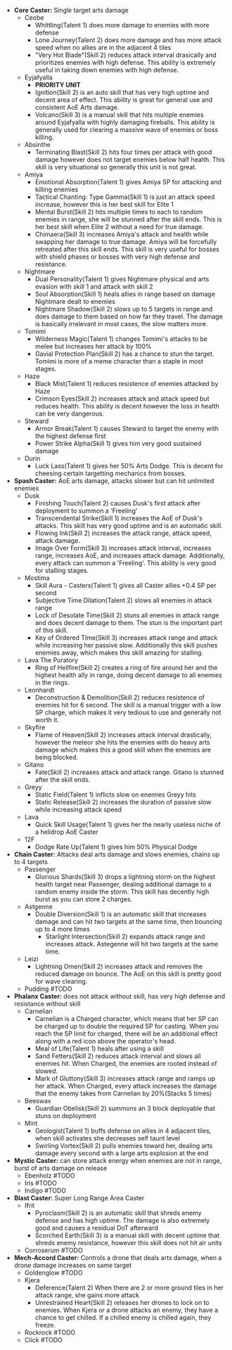 - **Core Caster:** Single target arts damage
	- Ceobe
		- Whittling(Talent 1) does more damage to enemies with more defense
		- Lone Journey(Talent 2) does more damage and has more attack speed when no allies are in the adjacent 4 tiles
		- "Very Hot Blade"(Skill 2) reduces attack interval drasically and prioritizes enemies with high defense. This ability is extremely useful in taking down enemies with high defense. 
	- Eyjafyalla
		- **PRIORITY UNIT**
		- Ignition(Skill 2) is an auto skill that has very high uptime and decent area of effect. This ability is great for general use and consistent AoE Arts damage. 
		- Volcano(Skill 3) is a manual skill that hits multiple enemies around Eyjafyalla with highly damaging fireballs. This ability is generally used for clearing a massive wave of enemies or boss killing. 
	- Absinthe
		- Terminating Blast(Skill 2) hits four times per attack with good damage however does not target enemies below half health. This skill is very situational so generally this unit is not great.
	- Amiya
		- Emotional Absorption(Talent 1) gives Amiya SP for attacking and killing enemies
		- Tactical Chanting: Type Gamma(Skill 1) is just an attack speed increase, however this is her best skill for Elite 1
		- Mental Burst(Skill 2) hits multiple times to each to random enemies in range, she will be stunned after the skill ends. This is her best skill when Elite 2 without a need for true damage. 
		- Chimaera(Skill 3) increases Amiya's attack and health while swapping her damage to true damage. Amiya will be forcefully retreated after this skill ends. This skill is very useful for bosses with shield phases or bosses with very high defense and resistance.
	- Nightmare
		- Dual Personality(Talent 1) gives Nightmare physical and arts evasion with skill 1 and attack with skill 2
		- Soul Absorption(Skill 1) heals allies in range based on damage Nightmare dealt to enemies
		- Nightmare Shadow(Skill 2) slows up to 5 targets in range and does damage to them based on how far they travel. The damage is basically irrelevant in most cases, the slow matters more. 
	- Tomimi
		- Wilderness Magic(Talent 1) changes Tomimi's attacks to be melee but increases her attack by 100%
		- Gavial Protection Plan(Skill 2) has a chance to stun the target. Tomimi is more of a meme character than a staple in most stages.
	- Haze
		- Black Mist(Talent 1) reduces resistence of enemies attacked by Haze
		- Crimson Eyes(Skill 2) increases attack and attack speed but reduces health. This ability is decent however the loss in health can be very dangerous.
	- Steward
		- Armor Break(Talent 1) causes Steward to target the enemy with the highest defense first 
		- Power Strike Alpha(Skill 1) gives him very good sustained damage
	- Durin
		- Luck Lass(Talent 1) gives her 50% Arts Dodge. This is decent for cheesing certain targetting mechanics from bosses. 
- **Spash Caster:** AoE arts damage, attacks slower but can hit unlimited enemies
	- Dusk
		- Finishing Touch(Talent 2) causes Dusk's first attack after deployment to summon a 'Freeling'
		- Transcendental Strike(Skill 1) increases the AoE of Dusk's attacks. This skill has very good uptime and is an automatic skill.
		- Flowing Ink(Skill 2) increases the attack range, attack speed, attack damage.
		- Image Over Form(Skill 3) increases attack interval, increases range, increases AoE, and increases attack damage. Additionally, every attack can summon a 'Freeling'. This ability is very good for stalling stages. 
	- Mostima 
		- Skill Aura - Casters(Talent 1) gives all Caster allies +0.4 SP per second
		- Subjective Time Dilation(Talent 2) slows all enemies in attack range
		- Lock of Desolate Time(Skill 2) stuns all enemies in attack range and does decent damage to them. The stun is the important part of this skill.
		- Key of Ordered TIme(Skill 3) increases attack range and attack while increasing her passive slow. Additionally this skill pushes enemies away, which makes this skill amazing for stalling. 
	- Lava The Puratory 
		- Ring of Hellfire(Skill 2) creates a ring of fire around her and the highest health ally in range, doing decent damage to all enemies in the rings. 
	- Leonhardt 
		- Deconstruction & Demolition(Skill 2) reduces resistence of enemies hit for 6 second. The skill is a manual trigger with a low SP charge, which makes it very tedious to use and generally not worth it. 
	- Skyfire
		- Flame of Heaven(Skill 2) increases attack interval drastically, however the meteor she hits the enemies with do heavy arts damage which makes this a good skill when the enemies are being blocked. 
	- Gitano
		- Fate(Skill 2) increases attack and attack range. Gitano is stunned after the skill ends.
	- Greyy 
		- Static Field(Talent 1) inflicts slow on enemies Greyy hits
		- Static Release(Skill 2) increases the duration of passive slow while increasing attack speed
	- Lava
		- Quick Skill Usage(Talent 1) gives her the nearly useless niche of a helidrop AoE Caster
	- 12F
		- Dodge Rate Up(Talent 1) gives him 50% Physical Dodge
- **Chain Caster:** Attacks deal arts damage and slows enemies, chains up to 4 targets
	- Passenger 
		- Glorious Shards(Skill 3) drops a lightning storm on the highest health target near Passenger, dealing additional damage to a random enemy inside the storm. This skill has decently high burst as you can store 2 charges. 
	- Astgenne 
		- Double Diversion(Skill 1) is an automatic skill that increases damage and can hit two targets at the same time, then bouncing up to 4 more times
			- Starlight Intersection(Skill 2) expands attack range and increases attack. Astegenne will hit two targets at the same time. 
	- Leizi
		- Lightning Omen(Skill 2) increases attack and removes the reduced damage on bounce. The AoE on this skill is pretty good for wave clearing.
	- Pudding #TODO
- **Phalanx Caster:** does not attack without skill, has very high defense and resistance without skill
	- Carnelian
		- Carnelian is a Charged character, which means that her SP can be charged up to double the required SP for casting. When you reach the SP limit for charged, there will be an additional effect along with a red icon above the operator's head.
		- Meal of Life(Talent 1) heals after using a skill
		- Sand Fetters(Skill 2) reduces attack interval and slows all enemies hit. When Charged, the enemies are rooted instead of slowed. 
		- Mark of Gluttony(Skill 3) increases attack range and ramps up her attack. When Charged, every attack increases the damage that the enemy takes from Carnelian by 20%(Stacks 5 times)
	- Beeswax 
		- Guardian Obelisk(Skill 2) summons an 3 block deployable that stuns on deployment
	- Mint 
		- Geologist(Talent 1) buffs defense on allies in 4 adjacent tiles, when skill activates she decreases self taunt level
		- Swirling Vortex(Skill 2) pulls enemies toward her, dealing arts damage every second with a large arts explosion at the end
- **Mystic Caster:** can store attack energy when enemies are not in range, burst of arts damage on release
	- Ebenholz #TODO
	- Iris #TODO
	- Indigo #TODO
- **Blast Caster:** Super Long Range Area Caster
	- Ifrit
		- Pyroclasm(Skill 2) is an automatic skill that shreds enemy defense and has high uptime. The damage is also extremely good and causes a residual DoT afterward
		- Scorched Earth(Skill 3) is a manual skill with decent uptime that shreds enemy resistance, however this skill does not hit air units
	- Corroserum #TODO
- **Mech-Accord Caster:** Controls a drone that deals arts damage, when a drone damage increases on same target
	- Goldenglow #TODO
	- Kjera
		- Deference(Talent 2) When there are 2 or more ground tiles in her attack range, she gains more attack
		- Unrestrained Heart(Skill 2) releases her drones to lock on to enemies. When Kjera or a drone attacks an enemy, they have a chance to get chilled. If a chilled enemy is chilled again, they freeze. 
	- Rockrock #TODO
	- Click #TODO